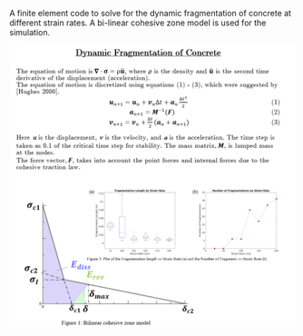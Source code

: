 A finite element code to solve for the dynamic fragmentation of concrete at different strain rates. A bi-linear cohesive zone model is used for the simulation. 

![](VisualAbstractDynamicFrag.png) 
